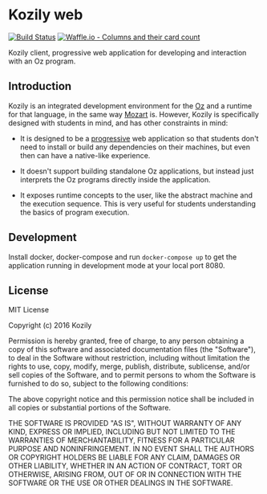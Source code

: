# Kozily web

[![Build Status](https://travis-ci.org/kozily/web.svg?branch=master)](https://travis-ci.org/kozily/web)
[![Waffle.io - Columns and their card count](https://badge.waffle.io/kozily/admin.svg?columns=all)](https://waffle.io/kozily/admin)

Kozily client, progressive web application for developing and interaction with
an Oz program.

## Introduction

Kozily is an integrated development environment for the
[Oz](https://en.wikipedia.org/wiki/Oz_(programming_language)) and a runtime for
that language, in the same way [Mozart](http://mozart.github.io/) is. However,
Kozily is specifically designed with students in mind, and has other
constraints in mind:

* It is designed to be a
  [progressive](https://developers.google.com/web/progressive-web-apps/) web
application so that students don't need to install or build any dependencies on
their machines, but even then can have a native-like experience.

* It doesn't support building standalone Oz applications, but instead just
  interprets the Oz programs directly inside the application.

* It exposes runtime concepts to the user, like the abstract machine and the
  execution sequence. This is very useful for students understanding the
basics of program execution.

## Development

Install docker, docker-compose and run `docker-compose up` to get the
application running in development mode at your local port 8080.

## License

MIT License

Copyright (c) 2016 Kozily

Permission is hereby granted, free of charge, to any person obtaining a copy
of this software and associated documentation files (the "Software"), to deal
in the Software without restriction, including without limitation the rights
to use, copy, modify, merge, publish, distribute, sublicense, and/or sell
copies of the Software, and to permit persons to whom the Software is
furnished to do so, subject to the following conditions:

The above copyright notice and this permission notice shall be included in all
copies or substantial portions of the Software.

THE SOFTWARE IS PROVIDED "AS IS", WITHOUT WARRANTY OF ANY KIND, EXPRESS OR
IMPLIED, INCLUDING BUT NOT LIMITED TO THE WARRANTIES OF MERCHANTABILITY,
FITNESS FOR A PARTICULAR PURPOSE AND NONINFRINGEMENT. IN NO EVENT SHALL THE
AUTHORS OR COPYRIGHT HOLDERS BE LIABLE FOR ANY CLAIM, DAMAGES OR OTHER
LIABILITY, WHETHER IN AN ACTION OF CONTRACT, TORT OR OTHERWISE, ARISING FROM,
OUT OF OR IN CONNECTION WITH THE SOFTWARE OR THE USE OR OTHER DEALINGS IN THE
SOFTWARE.

